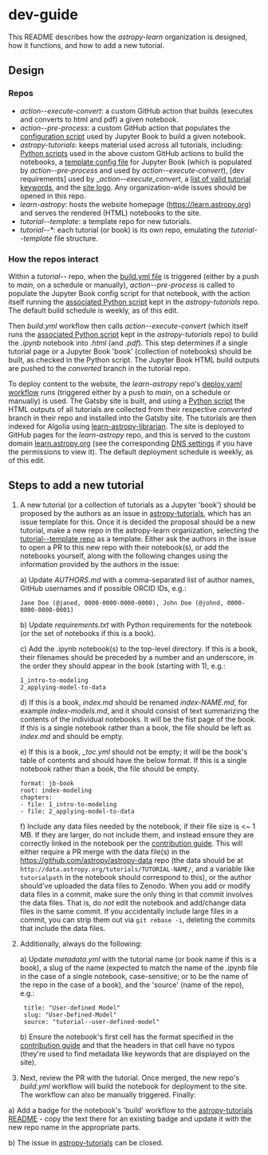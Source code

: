 # dev-guide

This README describes how the _astropy-learn_ organization is designed, how it functions, and how to add a new tutorial.

## Design
### Repos
- _action--execute-convert_: a custom GitHub action that builds (executes and converts to html and pdf) a given notebook.
- _action--pre-process_: a custom GitHub action that populates the [configuration script](https://github.com/astropy-learn/astropy-tutorials/blob/main/_config.yml) used by Jupyter Book to build a given notebook.
- _astropy-tutorials_: keeps material used across all tutorials, including: [Python scripts](https://github.com/astropy-learn/astropy-tutorials/tree/main/scripts) used in the above custom GitHub actions to build the notebooks, a [template config file](https://github.com/astropy-learn/astropy-tutorials/blob/main/_config.yml) for Jupyter Book (which is populated by _action--pre-process_ and used by _action--execute-convert_), [dev requirements] used by __action--execute_convert_, a [list of valid tutorial keywords](https://github.com/astropy-learn/astropy-tutorials/tree/main/resources), and the [site logo](https://github.com/astropy-learn/astropy-tutorials/tree/main/images). Any organization-wide issues should be opened in this repo.
- _learn-astropy_: hosts the website homepage (https://learn.astropy.org) and serves the rendered (HTML) notebooks to the site.
- _tutorial--template_: a template repo for new tutorials.
- _tutorial--*_: each tutorial (or book) is its own repo, emulating the _tutorial--template_ file structure.

### How the repos interact
Within a _tutorial--_ repo, when the [build.yml file](https://github.com/astropy-learn/tutorial--template/blob/main/.github/workflows/build.yml) is triggered (either by a push to _main_, on a schedule or manually), _action--pre-process_ is called to populate the Jupyter Book config script for that notebook, with the action itself running the [associated Python script](https://github.com/astropy-learn/astropy-tutorials/blob/main/scripts/pre-process.py) kept in the _astropy-tutorials_ repo. The default build schedule is weekly, as of this edit.

Then _build.yml_ workflow then calls _action--execute-convert_ (which itself runs the [associated Python script](https://github.com/astropy-learn/astropy-tutorials/blob/main/scripts/execute-convert.py) kept in the _astropy-tutorials_ repo) to build the _.ipynb_ notebook into _.html_ (and _.pdf_). This step determines if a single tutorial page or a Jupyter Book 'book' (collection of notebooks) should be built, as checked in the Python script. The Jupyter Book HTML build outputs are pushed to the _converted_ branch in the tutorial repo.

To deploy content to the website, the _learn-astropy_ repo's [deploy.yaml workflow](https://github.com/astropy-learn/learn-astropy/blob/main/.github/workflows/deploy.yaml) runs (triggered either by a push to _main_, on a schedule or manually) is used. The Gatsby site is built, and using a [Python script](https://github.com/astropy-learn/learn-astropy/blob/main/deployment/installtutorials.py) the HTML outputs of all tutorials are collected from their respective _converted_ branch in their repo and installed into the Gatsby site. The tutorials are then indexed for Algolia using [learn-astropy-librarian](https://github.com/astropy-learn/learn-astropy-librarian/tree/main). The site is deployed to GitHub pages for the _learn-astropy_ repo, and this is served to the custom domain [learn.astropy.org](https://learn.astropy.org/) (see the corresponding [DNS settings](https://github.com/astropy-learn/learn-astropy/settings/pages) if you have the permissions to view it). The default deployment schedule is weekly, as of this edit.

## Steps to add a new tutorial
1) A new tutorial (or a collection of tutorials as a Jupyter 'book') should be proposed by the authors as an issue in [astropy-tutorials](https://github.com/astropy-learn/astropy-tutorials), which has an issue template for this. Once it is decided the proposal should be a new tutorial, make a new repo in the astropy-learn organization, selecting the [tutorial--template repo](https://github.com/astropy-learn/tutorial--template) as a template. Either ask the authors in the issue to open a PR to this new repo with their notebook(s), or add the notebooks yourself, along with the following changes using the information provided by the authors in the issue:

   a)  Update _AUTHORS.md_ with a comma-separated list of author names, GitHub usernames and if possible ORCID IDs, e.g.:
     ```
     Jane Doe (@janed, 0000-0000-0000-0000), John Doe (@johnd, 0000-0000-0000-0001)
     ```

   b)  Update _requirements.txt_ with Python requirements for the notebook (or the set of notebooks if this is a book).

   c)  Add the .ipynb notebook(s) to the top-level directory. If this is a book, their filenames should be preceded by a number and an underscore, in the order they should appear in the book (starting with 1), e.g.:
     ```
     1_intro-to-modeling
     2_applying-model-to-data
     ```

   d)  If this is a book, _index.md_ should be renamed _index-NAME.md_, for example _index-models.md_, and it should consist of text summarizing the contents of the individual notebooks. It will be the fist page of the book. If this is a single notebook rather than a book, the file should be left as _index.md_ and should be empty.

   e) If this is a book, _\_toc.yml_ should not be empty; it will be the book's table of contents and should have the below format. If this is a single notebook rather than a book, the file should be empty.
   ```
   format: jb-book
   root: index-modeling
   chapters:
   - file: 1_intro-to-modeling
   - file: 2_applying-model-to-data
   ```

   f)  Include any data files needed by the notebook, if their file size is <~ 1 MB. If they are larger, do not include them, and instead ensure they are correctly linked in the notebook per the [contribution guide](https://learn.astropy.org/contributing/). This will either require a PR merge with the data file(s) in the https://github.com/astropy/astropy-data repo (the data should be at `http://data.astropy.org/tutorials/TUTORIAL-NAME/`, and a variable like `tutorialpath` in the notebook should correspond to this), or the author should've uploaded the data files to Zenodo. When you add or modify data files in a commit, make sure the only thing in that commit involves the data files. That is, do _not_ edit the notebook and add/change data files in the same commit. If you accidentally include large files in a commit, you can strip them out via `git rebase -i`, deleting the commits that include the data files.

2) Additionally, always do the following:

   a)  Update _metadata.yml_ with the tutorial name (or book name if this is a book), a slug of the name (expected to match the name of the .ipynb file in the case of a single notebook, case-sensitive; or to be the name of the repo in the case of a book), and the 'source' (name of the repo), e.g.:
     ```
      title: "User-defined Model"
      slug: "User-Defined-Model"
      source: "tutorial--user-defined-model"
     ```

    b)  Ensure the notebook's first cell has the format specified in the [contribution guide](https://learn.astropy.org/contributing/) and that the headers in that cell have no typos (they're used to find metadata like keywords that are displayed on the site).

3) Next, review the PR with the tutorial. Once merged, the new repo's _build.yml_ workflow will build the notebook for deployment to the site. The workflow can also be manually triggered. Finally:

  a)  Add a badge for the notebook's 'build' workflow to the [astropy-tutorials README](https://github.com/astropy-learn/astropy-tutorials/blob/main/README.md) - copy the text there for an existing badge and update it with the new repo name in the appropriate parts.

  b)  The issue in [astropy-tutorials](https://github.com/astropy-learn/astropy-tutorials) can be closed.

